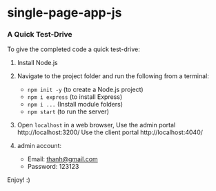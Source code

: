 # single-page-app-js

### A Quick Test-Drive

To give the completed code a quick test-drive:

1. Install Node.js
2. Navigate to the project folder and run the following from a terminal:
   - `npm init -y` (to create a Node.js project)
   - `npm i express` (to install Express)
   - `npm i ...` (Install module folders)
   - `npm start` (to run the server)
3. Open `localhost` in a web browser, 
Use the admin portal http://localhost:3200/
Use the client portal http://localhost:4040/

4. admin account:
   - Email: thanh@gmail.com
   - Password: 123123


Enjoy! :)
